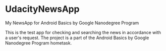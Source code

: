 # UdacityNewsApp
My NewsApp for Android Basics by Google Nanodegree Program


This is the test app for checking and searching the news in accordance with a user's request. 
The project is a part of the Android Basics by Google Nanodegree Program hometask.
